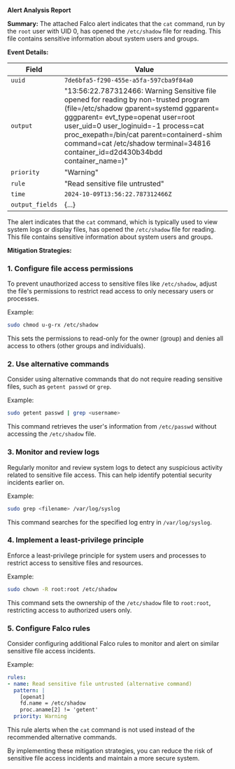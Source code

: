 **Alert Analysis Report**

**Summary:**
The attached Falco alert indicates that the `cat` command, run by the `root` user with UID 0, has opened the `/etc/shadow` file for reading. This file contains sensitive information about system users and groups.

**Event Details:**

| Field | Value |
| --- | --- |
| `uuid` | `7de6bfa5-f290-455e-a5fa-597cba9f84a0` |
| `output` | "13:56:22.787312466: Warning Sensitive file opened for reading by non-trusted program (file=/etc/shadow gparent=systemd ggparent=<NA> gggparent=<NA> evt_type=openat user=root user_uid=0 user_loginuid=-1 process=cat proc_exepath=/bin/cat parent=containerd-shim command=cat /etc/shadow terminal=34816 container_id=d2d430b34bdd container_name=<NA>)" |
| `priority` | "Warning" |
| `rule` | "Read sensitive file untrusted" |
| `time` | `2024-10-09T13:56:22.787312466Z` |
| `output_fields` | {...} |

The alert indicates that the `cat` command, which is typically used to view system logs or display files, has opened the `/etc/shadow` file for reading. This file contains sensitive information about system users and groups.

**Mitigation Strategies:**

### 1. Configure file access permissions

To prevent unauthorized access to sensitive files like `/etc/shadow`, adjust the file's permissions to restrict read access to only necessary users or processes.

Example:
```bash
sudo chmod u-g-rx /etc/shadow
```
This sets the permissions to read-only for the owner (group) and denies all access to others (other groups and individuals).

### 2. Use alternative commands

Consider using alternative commands that do not require reading sensitive files, such as `getent passwd` or `grep`.

Example:
```bash
sudo getent passwd | grep <username>
```
This command retrieves the user's information from `/etc/passwd` without accessing the `/etc/shadow` file.

### 3. Monitor and review logs

Regularly monitor and review system logs to detect any suspicious activity related to sensitive file access. This can help identify potential security incidents earlier on.

Example:
```bash
sudo grep <filename> /var/log/syslog
```
This command searches for the specified log entry in `/var/log/syslog`.

### 4. Implement a least-privilege principle

Enforce a least-privilege principle for system users and processes to restrict access to sensitive files and resources.

Example:
```bash
sudo chown -R root:root /etc/shadow
```
This command sets the ownership of the `/etc/shadow` file to `root:root`, restricting access to authorized users only.

### 5. Configure Falco rules

Consider configuring additional Falco rules to monitor and alert on similar sensitive file access incidents.

Example:
```yaml
rules:
- name: Read sensitive file untrusted (alternative command)
  pattern: |
    [openat]
    fd.name = /etc/shadow
    proc.aname[2] != 'getent'
  priority: Warning
```
This rule alerts when the `cat` command is not used instead of the recommended alternative commands.

By implementing these mitigation strategies, you can reduce the risk of sensitive file access incidents and maintain a more secure system.